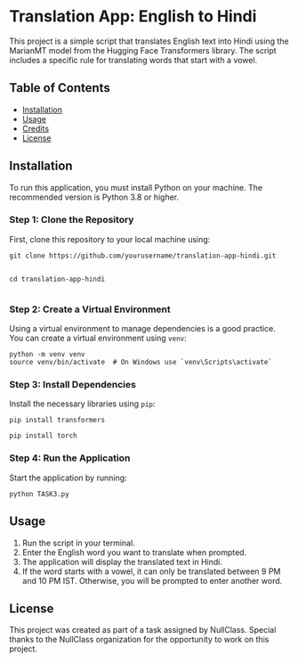 <!DOCTYPE html>
<html lang="en">
<head>
    <meta charset="UTF-8">
    <meta name="viewport" content="width=device-width, initial-scale=1.0">
</head>
<body>

<h1>Translation App: English to Hindi</h1>
<p>This project is a simple script that translates English text into Hindi using the MarianMT model from the Hugging Face Transformers library. The script includes a specific rule for translating words that start with a vowel.</p>

<h2>Table of Contents</h2>
<ul>
    <li><a href="#installation">Installation</a></li>
    <li><a href="#usage">Usage</a></li>
    <li><a href="#credits">Credits</a></li>
    <li><a href="#license">License</a></li>
</ul>

<h2 id="installation">Installation</h2>
<p>To run this application, you must install Python on your machine. The recommended version is Python 3.8 or higher.</p>

<h3>Step 1: Clone the Repository</h3>
<p>First, clone this repository to your local machine using:</p>
<pre><code>git clone https://github.com/yourusername/translation-app-hindi.git
  
cd translation-app-hindi
</code></pre>

<h3>Step 2: Create a Virtual Environment</h3>
<p>Using a virtual environment to manage dependencies is a good practice. You can create a virtual environment using <code>venv</code>:</p>
<pre><code>python -m venv venv
source venv/bin/activate  # On Windows use `venv\Scripts\activate`
</code></pre>

<h3>Step 3: Install Dependencies</h3>
<p>Install the necessary libraries using <code>pip</code>:</p>
<pre><code>pip install transformers</code></pre>
<pre><code>pip install torch</code></pre>

<h3>Step 4: Run the Application</h3>
<p>Start the application by running:</p>
<pre><code>python TASK3.py
</code></pre>

<h2 id="usage">Usage</h2>
<ol>
    <li>Run the script in your terminal.</li>
    <li>Enter the English word you want to translate when prompted.</li>
    <li>The application will display the translated text in Hindi.</li>
    <li>If the word starts with a vowel, it can only be translated between 9 PM and 10 PM IST. Otherwise, you will be prompted to enter another word.</li>
</ol>

<h2 id="license">License</h2>
<p>This project was created as part of a task assigned by NullClass. Special thanks to the NullClass organization for the opportunity to work on this project.</p>


</body>
</html>
